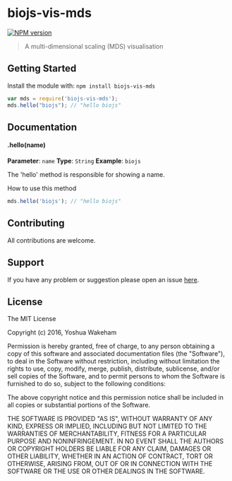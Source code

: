 # biojs-vis-mds

[![NPM version](http://img.shields.io/npm/v/biojs-vis-mds.svg)](https://www.npmjs.org/package/biojs-vis-mds) 

> A multi-dimensional scaling (MDS) visualisation

## Getting Started
Install the module with: `npm install biojs-vis-mds`

```javascript
var mds = require('biojs-vis-mds');
mds.hello("biojs"); // "hello biojs"
```

## Documentation

#### .hello(name)

**Parameter**: `name`
**Type**: `String`
**Example**: `biojs`

The 'hello' method is responsible for showing a name.

How to use this method

```javascript
mds.hello('biojs'); // "hello biojs"
```

## Contributing

All contributions are welcome.

## Support

If you have any problem or suggestion please open an issue [here](https://github.com/yoshw/biojs-vis-mds/issues).

## License 

The MIT License

Copyright (c) 2016, Yoshua Wakeham

Permission is hereby granted, free of charge, to any person
obtaining a copy of this software and associated documentation
files (the "Software"), to deal in the Software without
restriction, including without limitation the rights to use,
copy, modify, merge, publish, distribute, sublicense, and/or sell
copies of the Software, and to permit persons to whom the
Software is furnished to do so, subject to the following
conditions:

The above copyright notice and this permission notice shall be
included in all copies or substantial portions of the Software.

THE SOFTWARE IS PROVIDED "AS IS", WITHOUT WARRANTY OF ANY KIND,
EXPRESS OR IMPLIED, INCLUDING BUT NOT LIMITED TO THE WARRANTIES
OF MERCHANTABILITY, FITNESS FOR A PARTICULAR PURPOSE AND
NONINFRINGEMENT. IN NO EVENT SHALL THE AUTHORS OR COPYRIGHT
HOLDERS BE LIABLE FOR ANY CLAIM, DAMAGES OR OTHER LIABILITY,
WHETHER IN AN ACTION OF CONTRACT, TORT OR OTHERWISE, ARISING
FROM, OUT OF OR IN CONNECTION WITH THE SOFTWARE OR THE USE OR
OTHER DEALINGS IN THE SOFTWARE.
